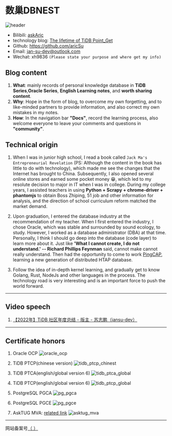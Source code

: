 # 数巢DBNEST

![header](../images/header.jpg)

- Bilibili: [askAric](https://space.bilibili.com/318184941?spm_id_from=333.1007.0.0)
- technology blog: [The lifetime of TiDB Point_Get](../zh/tidb/07TiDB-源码阅读/7-1TiDB/02TiDB%20Point_Get%20点查的一生.md)
- Github: <https://github.com/aricSu>
- Email: jan-su-dev@outlook.com
- Wechat: xh9836 `(Please state your purpose and where get my info)`

## Blog content

1. **What**: mainly records of personal knowledge database in **TiDB Series**,**Oracle Series**, **English Learning notes**, and **worth sharing content**.
2. **Why**: Hope in the form of blog, to overcome my own forgetting, and to like-minded partners to provide information, and also correct my own mistakes in my notes.
3. **How**: In the navigation bar **"Docs"**, record the learning process, also welcome everyone to leave your comments and questions in **"community"**.

## Technical origin

1. When I was in junior high school, I read a book called `Jack Ma's Entrepreneurial Revelation` (PS: Although the content in the book has little to do with technology), which made me see the changes that the Internet has brought to China. Subsequently, I also opened several online stores and earned some pocket money 😁, which led to my resolute decision to major in IT when I was in college. During my college years, I assisted teachers in using **Python + Scrapy + chrome-driver + phantomjs** to obtain Boss Zhiping, 51 job and other information for analysis, and the direction of school curriculum reform matched the market demand.

2. Upon graduation, I entered the database industry at the recommendation of my teacher. When I first entered the industry, I chose Oracle, which was stable and surrounded by sound ecology, to study. However, I worked as a database administrator (DBA) at that time. Personally, I think I should go deep into the database (code layer) to learn more about it. Just like **'What I cannot create, I do not understand.' -- Richard Phillips Feynman** said, cannot make cannot really understand. Then had the opportunity to come to work [PingCAP](https://baike.baidu.com/item/PingCAP/60056692?fr=aladdin), learning a new generation of distributed HTAP database.

3. Follow the idea of in-depth kernel learning, and gradually get to know Golang, Rust, NodeJs and other languages in the process. The technology road is very interesting and is an important force to push the world forward.

---

## Video speech

1. [【2022年】TiDB 社区年度总结 - 版主 - 苏志鹏（jansu-dev）](https://asktug.com/t/topic/998896#h-2)

---

## Certificate honors

1. Oracle OCP
![oracle_ocp](../images/oracle_ocp.jpg)

2. TiDB PTCP(chinese version)
![tidb_ptcp_chinest](../images/tidb_ptcp_chinest.jpg)

3. TiDB PTCA(english/global version 6)
![tidb_ptca_global](../images/tidb_ptca_global.jpg)

4. TiDB PTCP(english/global version 6)
![tidb_ptcp_global](../images/tidb_ptcp_global.jpg)

5. PostgreSQL PGCA
![pg_pgca](../images/pg_pgca.jpg)

6. PostgreSQL PGCE
![pg_pgce](../images/pg_pgce.jpg)

7. AskTUG MVA: [related link](https://asktug.com/t/topic/273501)
![asktug_mva](../images/asktug_mva.jpg)

---


网站备案号[（ ）](https://beian.miit.gov.cn)

